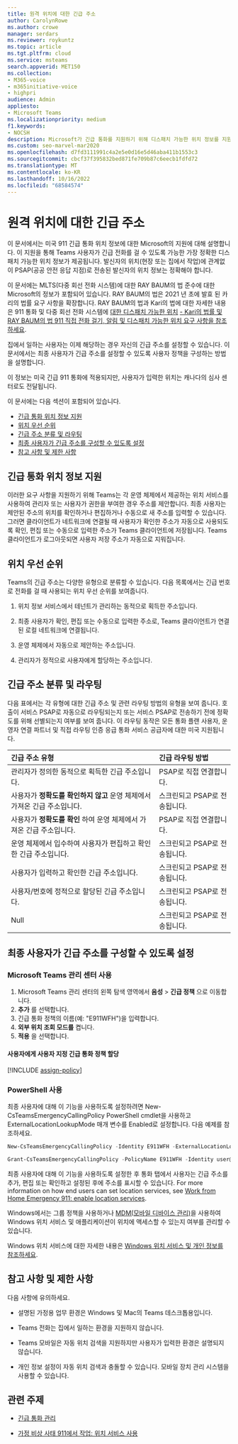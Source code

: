 ```yaml
---
title: 원격 위치에 대한 긴급 주소
author: CarolynRowe
ms.author: crowe
manager: serdars
ms.reviewer: roykuntz
ms.topic: article
ms.tgt.pltfrm: cloud
ms.service: msteams
search.appverid: MET150
ms.collection:
- M365-voice
- m365initiative-voice
- highpri
audience: Admin
appliesto:
- Microsoft Teams
ms.localizationpriority: medium
f1.keywords:
- NOCSH
description: Microsoft가 긴급 통화를 지원하기 위해 디스패치 가능한 위치 정보를 지원하는 방법을 알아봅니다.
ms.custom: seo-marvel-mar2020
ms.openlocfilehash: d7fd3111991c4a2e5e0d16e5d46aba411b1553c3
ms.sourcegitcommit: cbcf37f395832bed871fe709b87c6eecb1fdfd72
ms.translationtype: MT
ms.contentlocale: ko-KR
ms.lasthandoff: 10/16/2022
ms.locfileid: "68584574"
---
```

# <a name="emergency-addresses-for-remote-locations"></a>원격 위치에 대한 긴급 주소

이 문서에서는 미국 911 긴급 통화 위치 정보에 대한 Microsoft의 지원에 대해 설명합니다. 이 지원을 통해 Teams 사용자가 긴급 전화를 걸 수 있도록 가능한 가장 정확한 디스패치 가능한 위치 정보가 제공됩니다. 발신자의 위치(현장 또는 집에서 작업)에 관계없이 PSAP(공공 안전 응답 지점)로 전송된 발신자의 위치 정보는 정확해야 합니다.

이 문서에는 MLTS(다중 회선 전화 시스템)에 대한 RAY BAUM의 법 준수에 대한 Microsoft의 정보가 포함되어 있습니다. RAY BAUM의 법은 2021 년 초에 발효 된 카리의 법률 요구 사항을 확장합니다. RAY BAUM의 법과 Kari의 법에 대한 자세한 내용은 911 통화 및 다중 회선 전화 시스템에 [대한 디스패치 가능한 위치](https://www.fcc.gov/911-dispatchable-location) [- Kari의 법률 및 RAY BAUM의 법 911 직접 전화 걸기, 알림 및 디스패치 가능한 위치 요구 사항을 참조하세요](https://www.fcc.gov/mlts-911-requirements). 

집에서 일하는 사용자는 이제 해당하는 경우 자신의 긴급 주소를 설정할 수 있습니다. 이 문서에서는 최종 사용자가 긴급 주소를 설정할 수 있도록 사용자 정책을 구성하는 방법을 설명합니다.

이 정보는 미국 긴급 911 통화에 적용되지만, 사용자가 입력한 위치는 캐나다의 심사 센터로도 전달됩니다.

이 문서에는 다음 섹션이 포함되어 있습니다.

- [긴급 통화 위치 정보 지원](#support-for-emergency-calling-location-information)
- [위치 우선 순위](#location-precedence)
- [긴급 주소 분류 및 라우팅](#emergency-address-classification-and-routing)
- [최종 사용자가 긴급 주소를 구성할 수 있도록 설정](#enable-end-users-to-configure-their-emergency-address)
- [참고 사항 및 제한 사항](#notes-and-restrictions)


## <a name="support-for-emergency-calling-location-information"></a>긴급 통화 위치 정보 지원

이러한 요구 사항을 지원하기 위해 Teams는 각 운영 체제에서 제공하는 위치 서비스를 사용하여 관리자 또는 사용자가 권한을 부여한 경우 주소를 제안합니다. 최종 사용자는 제안된 주소의 위치를 확인하거나 편집하거나 수동으로 새 주소를 입력할 수 있습니다. 그러면 클라이언트가 네트워크에 연결될 때 사용자가 확인한 주소가 자동으로 사용되도록 확인, 편집 또는 수동으로 입력한 주소가 Teams 클라이언트에 저장됩니다. Teams 클라이언트가 로그아웃되면 사용자 저장 주소가 자동으로 지워집니다.


## <a name="location-precedence"></a>위치 우선 순위

Teams의 긴급 주소는 다양한 유형으로 분류할 수 있습니다. 다음 목록에서는 긴급 번호로 전화를 걸 때 사용되는 위치 우선 순위를 보여줍니다.

1. 위치 정보 서비스에서 테넌트가 관리하는 동적으로 획득한 주소입니다.

2. 최종 사용자가 확인, 편집 또는 수동으로 입력한 주소로, Teams 클라이언트가 연결된 로컬 네트워크에 연결됩니다.

3. 운영 체제에서 자동으로 제안하는 주소입니다.

4. 관리자가 정적으로 사용자에게 할당하는 주소입니다.


## <a name="emergency-address-classification-and-routing"></a>긴급 주소 분류 및 라우팅

다음 표에서는 각 유형에 대한 긴급 주소 및 관련 라우팅 방법의 유형을 보여 줍니다. 호출이 서비스 PSAP로 자동으로 라우팅되는지 또는 서비스 PSAP로 전송하기 전에 정확도를 위해 선별되는지 여부를 보여 줍니다. 이 라우팅 동작은 모든 통화 플랜 사용자, 운영자 연결 파트너 및 직접 라우팅 인증 응급 통화 서비스 공급자에 대한 미국 지원됩니다.


| 긴급 주소 유형 | 긴급 라우팅 방법 |
| :------------| :-------|
| 관리자가 정의한 동적으로 획득한 긴급 주소입니다. | PSAP로 직접 연결합니다. |
| 사용자가 **정확도를 확인하지 않고** 운영 체제에서 가져온 긴급 주소입니다. | 스크린되고 PSAP로 전송됩니다. |
| 사용자가 **정확도를 확인** 하여 운영 체제에서 가져온 긴급 주소입니다.| PSAP로 직접 연결합니다. |
| 운영 체제에서 입수하여 사용자가 편집하고 확인한 긴급 주소입니다. | 스크린되고 PSAP로 전송됩니다. |
| 사용자가 입력하고 확인한 긴급 주소입니다. | 스크린되고 PSAP로 전송됩니다. |
| 사용자/번호에 정적으로 할당된 긴급 주소입니다. | 스크린되고 PSAP로 전송됩니다. |
| Null | 스크린되고 PSAP로 전송됩니다. |


## <a name="enable-end-users-to-configure-their-emergency-address"></a>최종 사용자가 긴급 주소를 구성할 수 있도록 설정

### <a name="using-the-microsoft-teams-admin-center"></a>Microsoft Teams 관리 센터 사용

1. Microsoft Teams 관리 센터의 왼쪽 탐색 영역에서 **음성** > **긴급 정책** 으로 이동합니다.
2. **추가** 를 선택합니다.
3. 긴급 통화 정책의 이름(예: "E911WFH")을 입력합니다.
4. **외부 위치 조회 모드를** 켭니다.
5. **적용** 을 선택합니다.

#### <a name="assign-a-custom-emergency-calling-policy-to-users"></a>사용자에게 사용자 지정 긴급 통화 정책 할당

[!INCLUDE [assign-policy](includes/assign-policy.md)]

### <a name="using-powershell"></a>PowerShell 사용

최종 사용자에 대해 이 기능을 사용하도록 설정하려면 New-CsTeamsEmergencyCallingPolicy PowerShell cmdlet을 사용하고 ExternalLocationLookupMode 매개 변수를 Enabled로 설정합니다. 다음 예제를 참조하세요. 


``` PowerShell
New-CsTeamsEmergencyCallingPolicy -Identity E911WFH -ExternalLocationLookupMode Enabled
```

```PowerShell
Grant-CsTeamsEmergencyCallingPolicy -PolicyName E911WFH -Identity user@contoso.com
```

최종 사용자에 대해 이 기능을 사용하도록 설정한 후 통화 탭에서 사용자는 긴급 주소를 추가, 편집 또는 확인하고 설정된 후에 주소를 표시할 수 있습니다. For more information on how end users can set location services, see [Work from Home Emergency 911: enable location services](https://support.microsoft.com/office/work-from-home-emergency-911-enable-location-services-583dd649-87fc-4b23-aed6-f4e2279297f9?storagetype=live).

Windows에서는 그룹 정책을 사용하거나 [MDM(모바일 디바이스 관리)](/windows/client-management/mdm/policy-csp-privacy#privacy-letappsaccesslocation)을 사용하여 Windows 위치 서비스 및 애플리케이션이 위치에 액세스할 수 있는지 여부를 관리할 수 있습니다.

Windows 위치 서비스에 대한 자세한 내용은 [Windows 위치 서비스 및 개인 정보를 참조하세요](https://support.microsoft.com/windows/windows-location-service-and-privacy-3a8eee0a-5b0b-dc07-eede-2a5ca1c49088).



## <a name="notes-and-restrictions"></a>참고 사항 및 제한 사항

다음 사항에 유의하세요.

- 설명된 가정용 업무 환경은 Windows 및 Mac의 Teams 데스크톱용입니다.

- Teams 전화는 집에서 일하는 환경을 지원하지 않습니다.

- Teams 모바일은 자동 위치 검색을 지원하지만 사용자가 입력한 환경은 설명되지 않습니다.

- 개인 정보 설정이 자동 위치 검색과 충돌할 수 있습니다. 모바일 장치 관리 시스템을 사용할 수 있습니다.


## <a name="related-topics"></a>관련 주제

- [긴급 통화 관리](what-are-emergency-locations-addresses-and-call-routing.md)

- [가정 비상 사태 911에서 작업: 위치 서비스 사용](https://support.microsoft.com/office/work-from-home-emergency-911-enable-location-services-583dd649-87fc-4b23-aed6-f4e2279297f9?storagetype=live)

